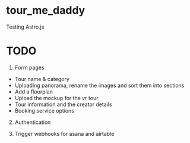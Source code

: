 # tour_me_daddy
Testing Astro.js

# TODO
1. Form pages
- Tour name & category
- Uploading panorama, rename the images and sort them into sections
- Add a floorplan
- Upload the mockup for the vr tour
- Tour information and the creator details
- Booking service options

2. Authentication

3. Trigger webhooks for asana and airtable
